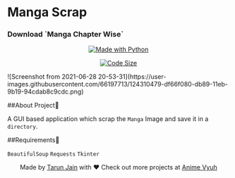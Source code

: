 # Manga Scrap
<h3>Download `Manga Chapter Wise`</h3>

<p align="center">
<a href="https://www.python.org/">
    <img src="http://ForTheBadge.com/images/badges/made-with-python.svg" alt="Made with Python" />
</a>
</p>
<p align="center">
<a href="https://github.com/lucifertrj/manga-scrap">
    <img src="https://img.shields.io/github/languages/code-size//lucifertrj/manga-scrap" alt="Code Size" />
</a>
</p>
![Screenshot from 2021-06-28 20-53-31](https://user-images.githubusercontent.com/66197713/124310479-df66f080-db89-11eb-9b19-94cdab8c9cdc.png)

##About Project🚀

A GUI based application which scrap the `Manga` Image and save it in a `directory`. 

##Requirements📓

`BeautifulSoup`
`Requests`
`Tkinter`

<p align="center">
  Made by <a href="https://buymeacoffee.com/trjtarun">Tarun Jain</a> with ❤
  Check out more projects at <a href="https://animevyuh.org/blog">Anime Vyuh </a>
</p>
